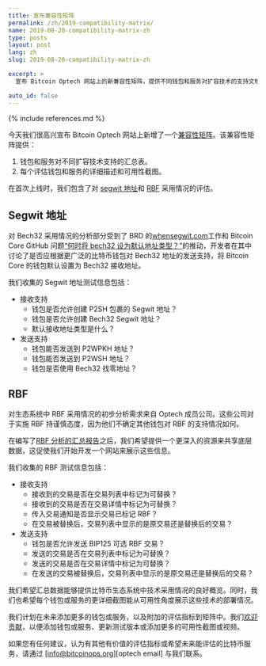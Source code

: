 ```yaml
---
title: 宣布兼容性矩阵
permalink: /zh/2019-compatibility-matrix/
name: 2019-08-20-compatibility-matrix-zh
type: posts
layout: post
lang: zh
slug: 2019-08-20-compatibility-matrix-zh

excerpt: >
  宣布 Bitcoin Optech 网站上的新兼容性矩阵，提供不同钱包和服务对扩容技术的支持文档。

auto_id: false
---
```

{% include references.md %}

今天我们很高兴宣布 Bitcoin Optech 网站上新增了一个[兼容性矩阵][compatibility]。该兼容性矩阵提供：

1. 钱包和服务对不同扩容技术支持的汇总表。
2. 每个评估钱包和服务的详细描述和可用性截图。

在首次上线时，我们包含了对 [segwit 地址][compatibility segwit]和 [RBF][compatibility rbf] 采用情况的评估。

## Segwit 地址

对 Bech32 采用情况的分析部分受到了 BRD 的[whensegwit.com][when segwit website]工作和 Bitcoin Core GitHub 问题[“何时将 bech32 设为默认地址类型？”][bitcoin github issue #15560]的推动，开发者在其中讨论了是否应根据更广泛的比特币钱包对 Bech32 地址的发送支持，将 Bitcoin Core 的钱包默认设置为 Bech32 接收地址。

我们收集的 Segwit 地址测试信息包括：

- 接收支持
  - 钱包是否允许创建 P2SH 包裹的 Segwit 地址？
  - 钱包是否允许创建 Bech32 Segwit 地址？
  - 默认接收地址类型是什么？
- 发送支持
  - 钱包能否发送到 P2WPKH 地址？
  - 钱包能否发送到 P2WSH 地址？
  - 钱包是否使用 Bech32 找零地址？

## RBF

对生态系统中 RBF 采用情况的初步分析需求来自 Optech 成员公司。这些公司对于实施 RBF 持谨慎态度，因为他们不确定其他钱包对 RBF 的支持情况如何。

在编写了[RBF 分析的汇总报告][rbf report]之后，我们希望提供一个更深入的资源来共享底层数据，这促使我们开始开发一个网站来展示这些信息。

我们收集的 RBF 测试信息包括：

- 接收支持
  - 接收到的交易是否在交易列表中标记为可替换？
  - 接收到的交易是否在交易详情中标记为可替换？
  - 传入交易通知是否显示交易已标记 RBF？
  - 在交易被替换后，交易列表中显示的是原交易还是替换后的交易？
- 发送支持
  - 钱包是否允许发送 BIP125 可选 RBF 交易？
  - 发送的交易是否在交易列表中标记为可替换？
  - 发送的交易是否在交易详情中标记为可替换？
  - 在发送的交易被替换后，交易列表中显示的是原交易还是替换后的交易？

我们希望汇总数据能够提供比特币生态系统中技术采用情况的良好概览。同时，我们也希望每个钱包或服务的更详细截图能从可用性角度展示这些技术的部署情况。

我们计划在未来添加更多的钱包或服务，以及附加的评估指标到矩阵中。我们[欢迎贡献][optech contributions]，以便添加钱包或服务、更新测试版本或添加更多的可用性截图或视频。

如果您有任何建议，认为有其他有价值的评估指标或希望未来能评估的比特币服务，请通过 [info@bitcoinops.org][optech email] 与我们联系。

[compatibility]: /en/matrix/
[compatibility segwit]: /en/matrix/
[compatibility rbf]: /en/matrix/
[when segwit website]: http://whensegwit.com
[bitcoin github issue #15560]: https://github.com/bitcoin/bitcoin/issues/15560
[rbf report]: /en/rbf-in-the-wild/
[optech contributions]: https://github.com/bitcoinops/bitcoinops.github.io/blob/master/CONTRIBUTING.md
